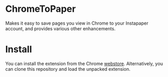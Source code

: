 # ChromeToPaper
Makes it easy to save pages you view in Chrome to your Instapaper account, and provides various other enhancements.

# Install
You can install the extension from the Chrome [webstore][]. Alternatively, you can clone this repository and load the unpacked extension.

[webstore]: https://chrome.google.com/webstore/detail/chrometopaper/bbmelbhnoccdkjiblgchdaofjdbombmh